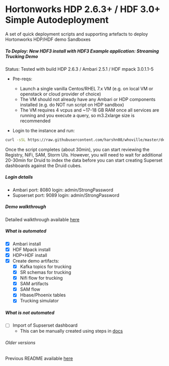 # Hortonworks HDP 2.6.3+ / HDF 3.0+ Simple Autodeployment

A set of quick deployment scripts and supporting artefacts to deploy Hortonworks HDP/HDF demo Sandboxes

##### To Deploy: New HDF3 install with HDF3 Example application: Streaming Trucking Demo
Status: Tested with build HDP 2.6.3 / Ambari 2.5.1 / HDF mpack 3.0.1.1-5

- Pre-reqs:
  - Launch a single vanilla Centos/RHEL 7.x VM (e.g. on local VM or openstack or cloud provider of choice) 
  - The VM should not already have any Ambari or HDP components installed (e.g. do NOT run script on HDP sandbox)
  - The VM requires 4 vcpus and ~17-18 GB RAM once all services are running and you execute a query, so m3.2xlarge size is recommended
  

- Login to the instance and run:  
```bash
curl -sSL https://raw.githubusercontent.com/harshn08/whoville/master/deploy_generic_SAMTruckingDemo_fromscratch.sh | sudo -E bash
```

Once the script completes (about 30min), you can start reviewing the Registry, NiFi, SAM, Storm UIs. However, you will need to wait for additional 20-30min for Druid to index the data before you can start creating Superset dashboards against the Druid cubes.

##### Login details 
- Ambari port: 8080 login: admin/StrongPassword
- Supserset port: 9089 login: admin/StrongPassword

##### Demo walkthrough
Detailed walkthrough available [here](http://community.hortonworks.com/articles/148015/partner-demo-kit-for-hdp-26hdf-30.html)

##### What is automated
- [x] Ambari install
- [x] HDF Mpack install
- [x] HDP+HDF install
- [x] Create demo artifacts:
  - [x] Kafka topics for trucking
  - [x] SR schemas for trucking
  - [x] Nifi flow for trucking
  - [x] SAM artifacts
  - [x] SAM flow
  - [x] Hbase/Phoenix tables
  - [x] Trucking simulator

##### What is not automated
- [ ] Import of Supserset dashboard
  - This can be manually created using steps in [docs](https://docs.hortonworks.com/HDPDocuments/HDF3/HDF-3.0.3/bk_getting-started-with-stream-analytics/content/ch_sam-create-insights.html)

###### Older versions
Previous README available [here](https://github.com/harshn08/whoville/blob/master/README-HDP261.md)

